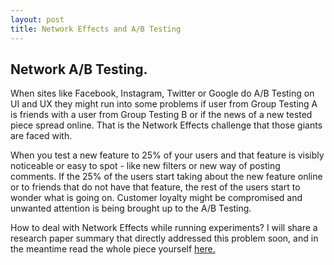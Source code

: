 ```yaml
---
layout: post
title: Network Effects and A/B Testing 
---
```


## **Network A/B Testing.**

When sites like Facebook, Instagram, Twitter or Google do A/B Testing on UI and UX they might run into some problems if user from Group Testing A is friends with a user  from Group Testing B or if the news of a new tested piece spread online. That is the Network Effects challenge that those giants are faced with. 

When you test a new feature to 25% of your users and that feature is visibly noticeable or easy to spot - like new filters or new way of posting comments. If the 25% of the users start taking about the new feature online or to friends that do not have that feature,  the rest of the users start to wonder what is going on. Customer loyalty might be compromised and unwanted attention is being brought up to the A/B Testing. 

How to deal with Network Effects while running experiments?
I will share a research paper summary that directly addressed this problem soon, and in the meantime read the whole piece yourself [here.](https://hanj.cs.illinois.edu/pdf/www15_hgui.pdf)  
